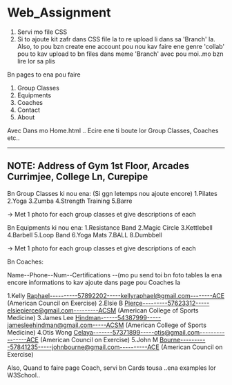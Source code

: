# Web_Assignment

1. Servi mo file CSS 
2. Si to ajoute kit zafr dans CSS file la to re upload li dans sa 'Branch' la.
Also, to pou bzn create ene account pou nou kav faire ene genre 'collab' pou to kav upload to bn files dans meme 'Branch' avec pou moi..mo bzn lire lor sa plis

Bn pages to ena pou faire
1. Group Classes
2. Equipments
3. Coaches 
4. Contact
5. About

Avec Dans mo Home.html .. 
Ecire ene ti boute lor Group Classes, Coaches etc..

--------------------------
NOTE: Address of Gym 
1st Floor,
Arcades Currimjee,
College Ln,
Curepipe
---------------------------

Bn Group Classes ki nou ena: (Si ggn letemps nou ajoute encore)
1.Pilates
2.Yoga
3.Zumba
4.Strength Training
5.Barre

-> Met 1 photo for each group classes et give descriptions of each

Bn Equipments ki nou ena: 
1.Resistance Band
2.Magic Circle
3.Kettlebell
4.Barbell
5.Loop Band
6.Yoga Mats
7.BALL
8.Dumbbell

-> Met 1 photo for each group classes et give descriptions of each

Bn Coaches:

Name--Phone--Num--Certifications --(mo pu send toi bn foto tables la ena encore informations to kav ajoute dans page pou Coaches la

1.Kelly Raphael----------57892202-----kellyraphael@gmail.com--------ACE (American Council on Exercise)
2.Elsie B Pierce---------57623312-----elsiepierce@gmail.com---------ACSM (American College of Sports Medicine)
3.James Lee Hindman------54387999-----jamesleehindman@gmail.com-----ACSM (American College of Sports Medicine)
4.Otis Wong Celaya-------57371899-----otis@gmail.com----------------ACE (American Council on Exercise)
5.John M Bourne----------57841235-----johnbourne@gmail.com----------ACE (American Council on Exercise)

Also, Quand to faire page Coach, servi bn  Cards tousa ..ena examples lor W3School..



